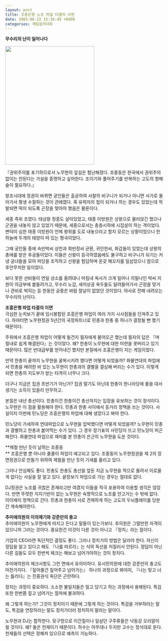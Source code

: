 ```yaml
---
layout: post
title: 조흥은행 노조 파업 타결의 이면
date: 2003-06-22 15:36:45 +0900
categories: 깨달음의대화
---
```

**무수리의 난이 일어나다**

<img src="http://drkimz.com/technote/board/private/upimg/1056334119.JPG" width="284" height="377" border="0" />

『권위주의를 포기하므로서 노무현의 앞길은 험난해졌다. 조중동은 한국에서 권위주의 없이는 안된다는 가설을 증명하고 싶어한다. 조이기와 풀어주기를 반복하는 고도의 항해술이 필요하다.』

  
왕조시대에 정권이 바뀌면 궁인들은 출궁하여 사찰의 비구니가 되거나 아니면 사가로 돌아가서 평생 수절하는 것이 관례였다. 혹 유력자의 첩이 되거나 하는 경우도 있었는데 적발되면 떡이 되도록 곤장을 맞아야 했음은 물론이다. 

세종 즉위 초였다. 태상왕 정종도 살아있었고, 태종 이방원은 상왕으로 물러앉긴 했으나 군권을 내놓지 않고 있었기 때문에, 세종으로서는 층층시하에 시집살이 하는 격이었다. 변덕이 심한 태종 이방원이 언제 왕위를 도로 내놓으라고 할지 모르는 상황이었으니 한 하늘에 두개의 태양이 떠 있는 형국이었다. 

그때 궁인들 중에 숙빈박씨 상천과 희빈정씨 균환, 귀인한씨, 화갑들이 있었는데 상왕의 총애를 받은 후궁들이었다. 이들은 신왕이 등극하였음에도 불구하고 비구니가 되기는 커녕 궁녀들을 모아 파당을 조직하고 신왕을 험담하며 온갖 해꼬지를 일삼았으니 참으로 후안무치한 일이었다. 

보다 못한 선비들이 연일 상소를 올려대니 마침내 옥사가 크게 일어나 지밀나인 박씨 지원이 의금부에 붙들려가고, 무수리 노갑, 새끼상궁 옥두들도 달려들어가서 곤장을 맞거나 관비로 박히는 등 한동안 궁중은 바람 잘날이 없었던 것이었다. 야사로 전해 내려오는 무수리의 난이다. 

**조흥은행 파업 타결의 이면**  
극심한 눈치보기 끝에 임시봉합된 조흥은행 파업이 여러 가지 시사점들을 던져주고 있다. 하마터면 노무현정권 5년간의 국정파트너로 민총과 한총 중 하나가 결정될 뻔 했기 때문이다. 

주위에서 조흥은행 파업이 어떻게 될건지 필자에게 물어오곤 했는데 필자의 답은 『며칠내로 쉽게 해결된다』는 것이었다. 왜? 한총이 노무현에 대한 미련을 못버리고 있기 때문이다. 많은 반대급부를 얻어내긴 했지만 본질에서 조흥은행이 지는 게임이었다. 

만약 한총이 끝까지 노무현을 굴복시키려 했다면 어떻게 되었을까? 화물연대의 파업에서 민총을 배려한 바 있는 노무현이 한총과의 결별을 결심해 버리는 수가 있다. 이렇게 되면 한총의 지도부가 받는 타격이 너무나 크다. 

더구나 지금은 집권 초반기가 아닌가? 집권 말기도 아닌데 한총이 한나라당에 줄을 대서 생기는 소득이 있을리 만무하고.

본질은 내년 총선이다. 민총이건 한총이건 총선까지는 입장을 유보하는 것이 정석이다. 노무현은 이 점을 활용해야 한다. 민총과 한총 사이에서 등거리 정책을 쓰는 것이다. 사실이지 이번에 민노당은 조흥은행의 파업에 대해 생깠다고 봐야 한다. 

민노당이 가세하여 연대파업으로 노무현을 압박했다면 어떻게 되었을까? 노무현이 민총과 결별하고 한총과 붙어먹는 수가 있다. 그 경우 장기표의 사민당이 뜨고 민노당이 피곤해진다. 화물연대 파업으로 재미를 본 민총이 은근히 노무현을 도운 것이다. 

**제철 만난 듯이 날뛰는 조중동  
** 조흥은행 뿐 아니라 줄줄이 파업이 예고되고 있다. 조중동이 노무현정권을 제 2의 장면정권으로 만들기 위하여 제철을 만난 듯이 기세를 올리고 있다. 

그러나 안심해도 좋다. 민총도 한총도 총선을 앞둔 지금 노무현을 적으로 돌려서 이로울게 없다는 사실을 잘 알고 있다. 끝장보기 파업으로 가는 경우는 절대로 없다. 

DJ정권은 노조를 귀찮은 존재라고만 여겼지 이들을 적극 포용하여 이용할 생각은 않았다. 반면 뚜렷한 지지기반이 없는 노무현은 숙명적으로 노조를 안고가는 수 밖에 없다. 이이제이 정책으로 간다. 민총과 한총이 서로 견제하게 하는 고도의 두뇌플레이를 당분간 계속해야한다.

**추미애의원의 이의제기와 강준만의 충고**  
추미애의원이 노무현에게 따지고 든다고 말들이 있는가보다. 추의원은 그럴만한 자격이 있으니까 그러는 것이다. 중요한건 이것이 다른 것이 아니고 『정치』라는 점이다. 

기업의 CEO라면 독단적인 결정도 좋다. 그러나 정치가의 방법은 달라야 한다. 자신이 정답을 알고 있다고 해도 『나를 따르라』는 식의 독선을 저질러서 안된다. 정답이 아닌 다른 길들도 모두 한번씩 체크는 해보고 넘어가야하는 것이 정치다. 

추미애의원의 체크사항도 그런 면에서 유의미하다. 유시민의원에 대한 강준만의 충고도 마찬가지다. 『짚어줄건 짚어주고 넘어가는』 하나의 과정으로 봐야지, 『나는 맞고 너는 틀리다』는 진중권식 독단은 곤란하다. 

정치는 과정이 중요하다. 소소한 불일치들은 밀고 당기고 하는 과정에서 용해된다. 특검 또한 한번쯤 짚고 넘어가는 절차에 불과하다. 

왜 그렇게 하는가? 그것이 정치이기 때문에 그렇게 하는 것이다. 특검을 거부하라는 말도, 특검을 연장하라는 말도 정치가더러 정치하지 말라는 말이다. 

노무현과 DJ는 합작한다. 뒷구멍으로 이간질이나 일삼던 구주류들은 낙동강 오리알이 될 것이다. 왜? 둘은 천재이기 때문이다. 하수는 아무데나 두지만 고수는 정석대로 둔다. 천재들의 선택은 정해져 있으므로 예측이 가능하다.
